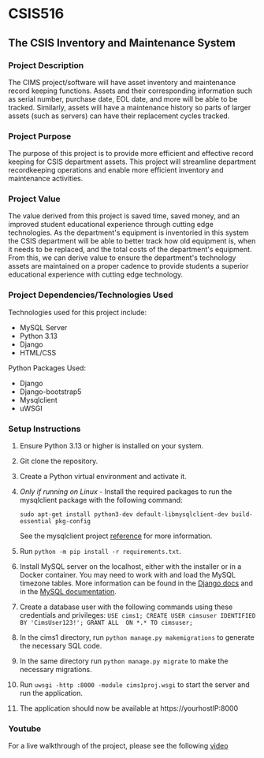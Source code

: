 # CSIS516
## The CSIS Inventory and Maintenance System

### Project Description
The CIMS project/software will have asset inventory and maintenance record keeping functions. Assets and their corresponding information such as serial number, purchase date, EOL date, and more will be able to be tracked. Similarly, assets will have a maintenance history so parts of larger assets (such as servers) can have their replacement cycles tracked. 

### Project Purpose
The purpose of this project is to provide more efficient and effective record keeping for CSIS department assets. This project will streamline department recordkeeping operations and enable more efficient inventory and maintenance activities.

### Project Value 
The value derived from this project is saved time, saved money, and an improved student educational experience through cutting edge technologies. As the department's equipment is inventoried in this system the CSIS department will be able to better track how old equipment is, when it needs to be replaced, and the total costs of the department's equipment. From this, we can derive value to ensure the department's technology assets are maintained on a proper cadence to provide students a superior educational experience with cutting edge technology.

### Project Dependencies/Technologies Used

Technologies used for this project include:
* MySQL Server
* Python 3.13
* Django
* HTML/CSS

Python Packages Used:
* Django
* Django-bootstrap5
* Mysqlclient
* uWSGI

### Setup Instructions

1. Ensure Python 3.13 or higher is installed on your system.

2. Git clone the repository.

3. Create a Python virtual environment and activate it.

4. *Only if running on Linux* - Install the required packages to run the mysqlclient package with the following command:

    `sudo apt-get install python3-dev default-libmysqlclient-dev build-essential pkg-config`
    
    See the mysqlclient project [reference](https://pypi.org/project/mysqlclient/) for more information.

5. Run `python -m pip install -r requirements.txt`.

6. Install MySQL server on the localhost, either with the installer or in a Docker container. You may need to work with and load the MySQL timezone tables. More information can be found in the [Django docs](https://docs.djangoproject.com/en/5.2/ref/databases/#time-zone-definitions) and in the [MySQL documentation](https://dev.mysql.com/doc/refman/8.4/en/mysql-tzinfo-to-sql.html).

7. Create a database user with the following commands using these credentials and privileges:
        ```
        USE cims1;
        CREATE USER cimsuser IDENTIFIED BY 'CimsUser123!';
        GRANT ALL 
        ON *.*
        TO cimsuser;
        ```

8. In the cims1 directory, run `python manage.py makemigrations` to generate the necessary SQL code.

9. In the same directory run `python manage.py migrate` to make the necessary migrations.

10. Run `uwsgi -http :8000 -module cims1proj.wsgi` to start the server and run the application.

11. The application should now be available at https://yourhostIP:8000

### Youtube

For a live walkthrough of the project, please see the following [video](https://youtu.be/jKo5FaNNaNw)


